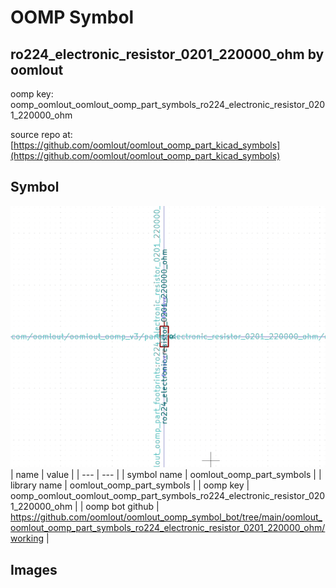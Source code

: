 # OOMP Symbol  
## ro224_electronic_resistor_0201_220000_ohm  by oomlout  
  
oomp key: oomp_oomlout_oomlout_oomp_part_symbols_ro224_electronic_resistor_0201_220000_ohm  
  
source repo at: [https://github.com/oomlout/oomlout_oomp_part_kicad_symbols](https://github.com/oomlout/oomlout_oomp_part_kicad_symbols)  
## Symbol  
  
[![working.png](working_600.png)](working.png)  
| name | value | 
| --- | --- | 
| symbol name | oomlout_oomp_part_symbols | 
| library name | oomlout_oomp_part_symbols | 
| oomp key | oomp_oomlout_oomlout_oomp_part_symbols_ro224_electronic_resistor_0201_220000_ohm | 
| oomp bot github | https://github.com/oomlout/oomlout_oomp_symbol_bot/tree/main/oomlout_oomlout_oomp_part_symbols_ro224_electronic_resistor_0201_220000_ohm/working | 
## Images  
